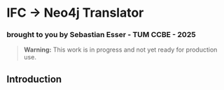 # IFC -> Neo4j Translator
### brought to you by Sebastian Esser - TUM CCBE - 2025

> **Warning:** This work is in progress and not yet ready for production use.


## Introduction



